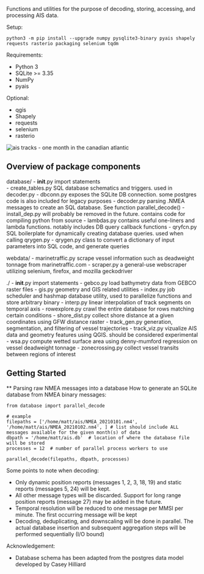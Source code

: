 Functions and utilities for the purpose of decoding, storing, accessing, and processing AIS data. 

Setup:
  ```
  python3 -m pip install --upgrade numpy pysqlite3-binary pyais shapely requests rasterio packaging selenium tqdm
  ```

Requirements:
  * Python 3
  * SQLite >= 3.35
  * NumPy
  * pyais

Optional:
  * qgis
  * Shapely
  * requests
  * selenium
  * rasterio



![ais tracks - one month in the canadian atlantic](https://gitlab.meridian.cs.dal.ca/matt_s/ais_public/-/raw/master/output/scriptoutput.png)



## Overview of package components

database/
    - __init__.py             import statements  
    - create_tables.py        SQL database schematics and triggers. used in decoder.py
    - dbconn.py               exposes the SQLite DB connection. some postgres code is also included for legacy purposes
    - decoder.py              parsing .NMEA messages to create an SQL database. See function parallel_decode()
    - install_dep.py          will probably be removed in the future. contains code for compiling python from source
    - lambdas.py              contains useful one-liners and lambda functions. notably includes DB query callback functions
    - qryfcn.py               SQL boilerplate for dynamically creating database queries. used when calling qrygen.py
    - qrygen.py               class to convert a dictionary of input parameters into SQL code, and generate queries  
  
  
webdata/
    - marinetraffic.py        scrape vessel information such as deadweight tonnage from marinetraffic.com
    - scraper.py              a general-use webscraper utilizing selenium, firefox, and mozilla geckodriver  
  

./
    - __init__.py               import statements
    - gebco.py                  load bathymetry data from GEBCO raster files
    - gis.py                    geometry and GIS related utilities
    - index.py                  job scheduler and hashmap database utility, used to parallelize functions and store arbitrary binary
    - interp.py                 linear interpolation of track segments on temporal axis
    - rowexplore.py             crawl the entire database for rows matching certain conditions
    - shore_dist.py             collect shore distance at a given coordinates using GFW distance raster
    - track_gen.py              generation, segmentation, and filtering of vessel trajectories
    - track_viz.py              vizualize AIS data and geometry features using QGIS. should be considered experimental
    - wsa.py                    compute wetted surface area using denny-mumford regression on vessel deadweight tonnage
    - zonecrossing.py           collect vessel transits between regions of interest
   


## Getting Started

** Parsing raw NMEA messages into a database
How to generate an SQLite database from NMEA binary messages:

```
from database import parallel_decode

# example
filepaths = ['/home/matt/ais/NMEA_20210101.nm4', '/home/matt/ais/NMEA_20210102.nm4', ] # list should include ALL messages available for the given month(s) of data
dbpath = '/home/matt/ais.db'  # location of where the database file will be stored
processes = 12  # number of parallel process workers to use

parallel_decode(filepaths, dbpath, processes)

```

Some points to note when decoding: 
  - Only dynamic position reports (messages 1, 2, 3, 18, 19) and static reports (messages 5, 24) will be kept.
  - All other message types will be discarded. Support for long range position reports (message 27) may be added in the future.
  - Temporal resolution will be reduced to one message per MMSI per minute. The first occurring message will be kept
  - Decoding, deduplicating, and downscaling will be done in parallel. The actual database insertion and subsequent aggregation steps will be performed sequentially (I/O bound)


Acknowledgement:
  * Database schema has been adapted from the postgres data model developed by Casey Hilliard

